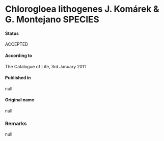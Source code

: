 Chlorogloea lithogenes J. Komárek & G. Montejano SPECIES
=======

#### Status
ACCEPTED

#### According to
The Catalogue of Life, 3rd January 2011

#### Published in
null

#### Original name
null

### Remarks
null